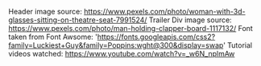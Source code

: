 Header image source: https://www.pexels.com/photo/woman-with-3d-glasses-sitting-on-theatre-seat-7991524/
Trailer Div image source: https://www.pexels.com/photo/man-holding-clapper-board-1117132/
Font taken from Font Awsome: 'https://fonts.googleapis.com/css2?family=Luckiest+Guy&family=Poppins:wght@300&display=swap'
Tutorial videos watched: https://www.youtube.com/watch?v=_w6N_nplmAw

